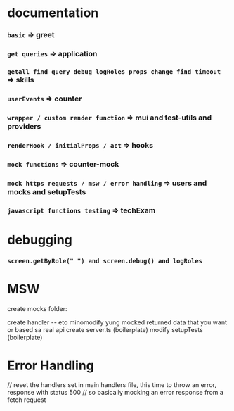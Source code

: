 # documentation

### `basic` => greet

### `get queries` => application

### `getall find query debug logRoles props change find timeout` => skills

### `userEvents` => counter

### `wrapper / custom render function` => mui and test-utils and providers

### `renderHook / initialProps / act` => hooks

### `mock functions` => counter-mock

### `mock https requests / msw / error handling` => users and mocks and setupTests

### `javascript functions testing` => techExam

# debugging

### `screen.getByRole(" ") and screen.debug() and logRoles`

# MSW

create mocks folder:

create handler -- eto minomodify yung mocked returned data that you want or based sa real api
create server.ts (boilerplate)
modify setupTests (boilerplate)

# Error Handling

// reset the handlers set in main handlers file, this time to throw an error, response with status 500
// so basically mocking an error response from a fetch request
